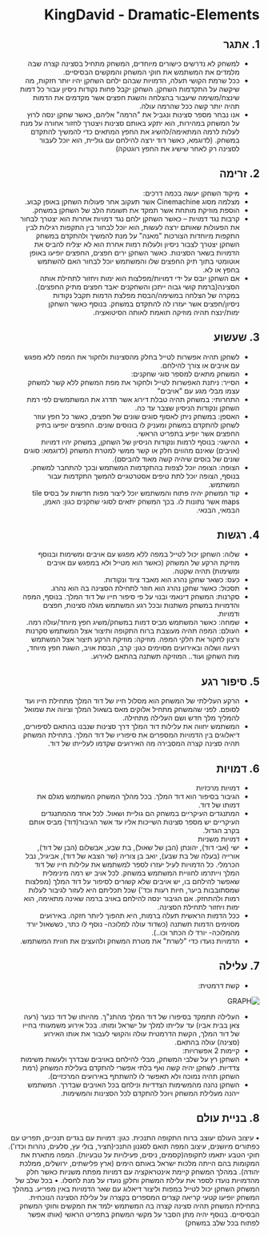 <div dir='rtl' lang='he'>

 # KingDavid - Dramatic-Elements

## 1. אתגר
*	למשחק לא נדרשים כישורים מיוחדים, המשחק מתחיל בסצינה קצרה שבה מלמדים את המשתמש את חוקי המשחק והמקשים הבסיסיים.
*	ככל שרמת הקושי תעלה, הדמויות שבהם ילחם השחקן יהיו יותר חזקות, מה שיקשה על התקדמות השחקן. השחקן יקבל פחות נקודות ניסיון עבור כל דמות שינצח/משימה שיעבור בהצלחה והשגת חפצים אשר מקדמים את הדמות תהיה יותר קשה ככל שהרמה עולה.
*	אנו נבחר מספר סצינות ונגביל את "הרמה" אליהם, כאשר שחקן ינסה לרוץ על המשחק במהירות, הוא יתקע באותם סצינות ויצטרך לחזור אחורה על מנת לעלות לרמה המתאימה/להשיג את החפץ המתאים כדי להמשיך להתקדם במשחק.
(לדוגמא, כאשר דוד ירצה להילחם עם גוליית, הוא יוכל לעבור לסצינה רק לאחר שישיג את החפץ רוגטקה)
## 2. זרימה
*	מיקוד השחקן יעשה בכמה דרכים:
*	מצלמה מסוג Cinemachine אשר תעקוב אחר פעולות השחקן באופן קבוע.
*	הוספת מוזיקת מותחת אשר תמקד את תשומת הלב של השחקן במשחק.
*	קרבות נגד דמויות – כאשר השחקן ילחם נגד דמויות אחרות הוא יצטרך לבחור את הפעולות שאותם ירצה לעשות, הוא יוכל לבחור בין התקפות רגילות לבין התקפות מיוחדות הצורכות "מאנה" על מנת להמשיך ולהתקדם במשחק השחקן יצטרך לצבור ניסיון ולעלות רמות אחרת הוא לא יצליח להביס את הדמויות בשאר הסצינות. כאשר השחקן ירים חפצים, החפצים יופיעו באופן אוטומטי בתוך תיק החפצים שלו והמשתמש יוכל לבחור האם להשתמש בחפץ או לא.
*	אם השחקן יובס על ידי דמויות/מפלצות הוא ימות ויחזור לתחילת אותה הסצינה(ברמת קושי גבוה ייתכן והשחקנים יאבד חפצים מתיק החפצים). במקרה של הצלחה במשימה/הבסת מפלצת הדמות תקבל נקודות ניסיון/חפצים אשר יעזרו לה להתקדם במשחק. בנוסף כאשר השחקן ימות/ינצח תהיה מוזיקה תואמת לאותה הסיטואציה.

## 3. שעשוע
*	לשחקן תהיה אפשרות לטייל בחלק מהסצינות ולחקור את המפה ללא מפגש עם אויבים או צורך להילחם.
*	המשחק מתאים למספר סוגי שחקנים:
*	הסייר: ניתנת האפשרות לטייל ולחקור את מפת המשחק ללא קשר למשחק עצמו מבלי מגע עם "אויבים"
*	התחרותי: במשחק תהיה טבלת דירוג אשר תדרג את המשתמשים לפי רמת השחקן ונקודות הניסיון שצבר עד כה. 
*	האספן: במשחק ניתן לאסוף סוגים שונים של חפצים, כאשר כל חפץ עוזר לשחקן להתקדם במשחק ומעניק לו בונוסים שונים. החפצים יופיעו בתיק החפצים אשר יופיע בתפריט הראשי.
*	ההישגי: בנוסף לרמות ונקודות הניסיון של השחקן, במשחק יהיו דמויות (אויבים) שאינם מהווים חלק או קשר ממשי למטרת המשחק (לדוגמא: סוגים שונים של בוסים שיהיה קשה מאוד להביסם).
*	הצופה: הצופה יוכל לצפות בהתקדמות המשתמש ובכך להתחבר למשחק. בנוסף, הצופה יוכל לתת טיפים אסטרטגיים להמשך התקדמות עבור המשתמש.
*	קוד המשחק יהיה פתוח והמשתמש יוכל ליצור מפות חדשות על בסיס tile maps  אשר נתונות לו. בכך המשחק יתאים לסוגי שחקנים כגון: האמן, הבמאי, הבנאי. 
 

## 4. רגשות
*	שלוה: השחקן יכול לטייל במפה ללא מפגש עם אויבים ומשימות ובנוסף מוזיקת הרקע של המשחק (כאשר הוא מטייל ולא במפגש עם אויבים ומשימות) תהיה שקטה.
* כעס: כשאר שחקן נהרג הוא מאבד ציוד ונקודות.
* תסכול: כאשר שחקן נהרג הוא חוזר לתחילת הסצינה בה הוא נהרג.
* סקרנות: המשחק דינאמי ובנוי על פי סיפור חייו של דוד המלך. בנוסף, המפה והדמויות במשחק משתנות ובכל רגע המשתמש מגלה סצינות, חפצים ודמויות.
* שמחה: כאשר המשתמש מביס דמות במשחק/משיג חפץ מיוחד/עולה רמה.
*	העולם: המפה תהיה מעוצבת ברוח התקופה ותיצור אצל המשתמש סקרנות ורצון לחקור את חלקי המפה.
מוזיקה: מוזיקת הרקע תיצור אצל המשתמש רגיעה ושלוה ובאירועים מסוימים כגון: קרב, הבסת אויב, השגת חפץ מיוחד, מות השחקן ועוד.. המוזיקה תשתנה בהתאם לאירוע.

## 5. סיפור רגע
*	הרקע העלילתי של המשחק הוא מסלול חייו של דוד המלך מתחילת חייו ועד לסופם. לפני שהמשחק מתחיל אלוקים מאס בשאול המלך וציווה את שמואל להמליך מלך חדש ושם העלילה מתחילה.
*	המשתמש יחווה את עלילות דוד המלך דרך סצינות שנבנו בהתאם לסיפורים, דיאלוגים בין הדמויות המספרים את סיפוריו של דוד המלך. בתחילת המשחק תהיה סצינה קצרה המסבירה מה האירועים שקדמו לעלייתו של דוד.

## 6. דמויות
*	דמויות מרכזיות
*	הגיבור בסיפור הוא דוד המלך. בכל מהלך המשחק המשתמש מגלם את דמותו של דוד. 
*	המתנגדים העיקריים במשחק הם גוליית ושאול.
לכל אחד מהמתנגדים העיקריים יש מספר סצינות השייכות אליו עד אשר הגיבור(דוד) מביס אותם בקרב הגדול.
*	דמויות משניות
*	ישי (אבי דוד), יהונתן (הבן של שאול), בת שבע, אבשלום (הבן של דוד), אורייה (בעלה של בת שבע), יואב בן צוריה (שר הצבא של דוד), אביגיל, נבל הכרמלי.
כל הדמויות לעיל יעזרו לספר למשתמש את עלילות חייו של דוד המלך וייתרמו לחוויית המשתמש במשחק.
לכל אויב יש רמה מינימלית שאפשר להילחם בו, יש אויבים שלא קשורים לסיפור על דוד המלך (מפלצות שמסתובבות ביער, חיות רעות וכד') שכל תכליתם היא לעזור לגיבור לעלות רמות ולהתחזק. אם הגיבור ינסה להילחם באויב ברמה שאינה מתאימה, הוא ימות ויחזור לתחילת הסצינה.
*	ככל הדמות הראשית תעלה ברמות, היא תהפוך ליותר חזקה. באירועים מסוימים הדמות תשתנה (כשדוד עולה למלוכה- נוסף לו כתר, כששאול יורד מהמלוכה- יורד לו הכתר וכו..).
*	הדמויות נועדו כדי "לשרת" את מטרת המשחק ולהעצים את חווית המשתמש.
 
## 7. עלילה
*	קשת דרמטית:
  
  ![GRAPH](https://user-images.githubusercontent.com/20986238/144095529-38680865-2fa7-4683-9547-f21fb7b77f72.png)

 

*	העלילה תתמקד בסיפורו של דוד המלך מהתנ"ך. מהיותו של דוד כנער (רעה צאן בבית אביו) עד עלייתו למלך על ישראל ומותו. בכל אירוע משמעותי בחייו של דוד המלך, הקשת הדרמטית עולה והקושי לעבור את אותו האירוע (סצינה) עולה בהתאם.
*	קיימות 2 אפשרויות:
*	השחקן רץ על שלבי המשחק, מבלי להילחם באויבים שבדרך ולעשות משימות צדדיות. לשחקן יהיה קשה ואף בלתי אפשרי להתקדם בעלילת המשחק (רמת השחקן תהיה נמוכה ולא תאפשר לו להשתתף באירועים המרכזיים).
*	השחקן נהנה מהמשימות הצדדיות ונילחם בכל האויבים שבדרך. המשתמש ייהנה מעלילת המשחק ויוכל להתקדם לכל הסצינות והמשימות.





## 8. בניית עולם
•	עיצוב העולם יעוצב ברוח התקופה התנכית. כגון: דמויות עם בגדים תנכיים, תפריט עם כפתורים מיושנים, עיצוב המפה תואם לסגנון התנכי(חציר, בולי עץ, סלעים, נהרות וכדו'). חוקי הטבע יתאמו לתקופה(קסמים, ניסים, פעילויות על טבעיות). המפה מתארת את המקומות בהם הייתה מלכות ישראל באותם הימים (ארץ פלישתים, ירושלים, ממלכת יהודה). במהלך המשחק קיימת אינטראקציה עם דמויות מפתח משניות כאשר חלק מהדמויות נועדו לספר את עלילת המשחק וחלקן נועדו על מנת לחסלו.
•	בכל שלב של המשחק השחקן יכול לטייל במפות וליצור דיאלוג עם שאר הדמויות באין מפריע. במהלך המשחק יופיעו קטעי קריאה קצרים המספרים בקצרה על עלילת הסצינה הנוכחית. בתחילת המשחק תהיה סצינה קצרה בה המשתמש ילמד את המקשים וחוקי המשחק הבסיסיים. בנוסף יהיה מתן הסבר על מקשי המשחק בתפריט הראשי (אותו אפשר לפתוח בכל שלב במשחק)

  
  </div>
